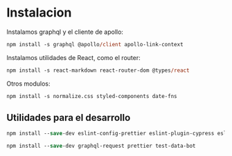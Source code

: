 # Instalacion

Instalamos graphql y el cliente de apollo:

```ps
npm install -s graphql @apollo/client apollo-link-context
```

Instalamos utilidades de React, como el router:

```ps
npm install -s react-markdown react-router-dom @types/react
```

Otros modulos:

```ps
npm install -s normalize.css styled-components date-fns
```
## Utilidades para el desarrollo

```ps
npm install --save-dev eslint-config-prettier eslint-plugin-cypress eslint-plugin-jsx-a11y eslint-plugin-react eslint-plugin-react-hooks 
```

```ps
npm install --save-dev graphql-request prettier test-data-bot
```